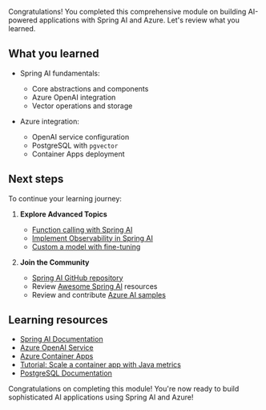 Congratulations! You completed this comprehensive module on building AI-powered applications with Spring AI and Azure. Let's review what you learned.

## What you learned

- Spring AI fundamentals:
  - Core abstractions and components
  - Azure OpenAI integration
  - Vector operations and storage

- Azure integration:
  - OpenAI service configuration
  - PostgreSQL with `pgvector`
  - Container Apps deployment

## Next steps

To continue your learning journey:

1. **Explore Advanced Topics**
   - [Function calling with Spring AI](https://docs.spring.io/spring-ai/reference/api/chat/functions/openai-chat-functions.html)
   - [Implement Observability in Spring AI](https://docs.spring.io/spring-ai/reference/observability/index.html)
   - [Custom a model with fine-tuning](/azure/ai-services/openai/how-to/fine-tuning?tabs=azure-openai)

1. **Join the Community**
   - [Spring AI GitHub repository](https://github.com/spring-projects/spring-ai)
   - Review [Awesome Spring AI](https://github.com/danvega/awesome-spring-ai) resources
   - Review and contribute [Azure AI samples](https://github.com/Azure-Samples/azure-ai)

## Learning resources

- [Spring AI Documentation](https://docs.spring.io/spring-ai/reference/)
- [Azure OpenAI Service](/azure/cognitive-services/openai/)
- [Azure Container Apps](/azure/container-apps/)
- [Tutorial: Scale a container app with Java metrics](/azure/container-apps/java-metrics-scale-with-keda)
- [PostgreSQL Documentation](https://www.postgresql.org/docs/)

Congratulations on completing this module! You're now ready to build sophisticated AI applications using Spring AI and Azure!
